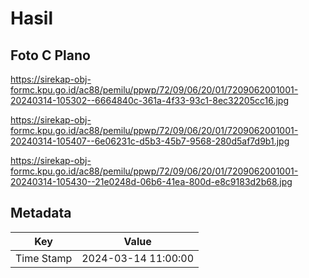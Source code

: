 # Hasil

## Foto C Plano

https://sirekap-obj-formc.kpu.go.id/ac88/pemilu/ppwp/72/09/06/20/01/7209062001001-20240314-105302--6664840c-361a-4f33-93c1-8ec32205cc16.jpg

https://sirekap-obj-formc.kpu.go.id/ac88/pemilu/ppwp/72/09/06/20/01/7209062001001-20240314-105407--6e06231c-d5b3-45b7-9568-280d5af7d9b1.jpg

https://sirekap-obj-formc.kpu.go.id/ac88/pemilu/ppwp/72/09/06/20/01/7209062001001-20240314-105430--21e0248d-06b6-41ea-800d-e8c9183d2b68.jpg


## Metadata

| Key        | Value               |
| ---------- | ------------------- |
| Time Stamp | 2024-03-14 11:00:00 |




